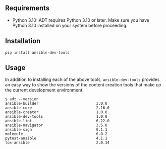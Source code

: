 ## Requirements

- Python 3.10: ADT requires Python 3.10 or later. Make sure you have Python 3.10 installed on your system before proceeding.

## Installation

`pip install ansible-dev-tools`

## Usage

In addition to installing each of the above tools, `ansible-dev-tools` provides an easy way to show the versions of the content creation tools that make up the current development environment.

```
$ adt --version
ansible-builder                          3.0.0
ansible-core                             2.16.0
ansible-creator                          1.0.0
ansible-dev-tools                        1.0.0
ansible-lint                             6.22.0
ansible-navigator                        3.5.0
ansible-sign                             0.1.1
molecule                                 6.0.2
pytest-ansible                           4.1.1
tox-ansible                              2.0.14
```